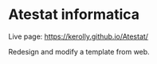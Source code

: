 # Atestat informatica

Live page: https://kerolly.github.io/Atestat/

Redesign and modify a template from web. 
